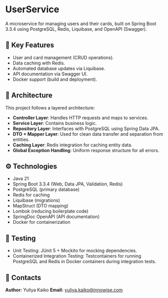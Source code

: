 # UserService  
A microservice for managing users and their cards, built on Spring Boot 3.3.4 using PostgreSQL, Redis, Liquibase, and OpenAPI (Swagger).

## 🚀 Key Features  
- User and card management (CRUD operations).
- Data caching with Redis.
- Automated database updates via Liquibase.
- API documentation via Swagger UI.
- Docker support (build and deployment). 

## 🧩 Architecture
This project follows a layered architecture:

- **Controller Layer**: Handles HTTP requests and maps to services.
- **Service Layer**: Contains business logic.
- **Repository Layer**: Interfaces with PostgreSQL using Spring Data JPA.
- **DTO + Mapper Layer**: Used for clean data transfer and separation from entities.
- **Caching Layer**: Redis integration for caching entity data.
- **Global Exception Handling**: Uniform response structure for all errors.

## ⚙️ Technologies
- Java 21
- Spring Boot 3.3.4 (Web, Data JPA, Validation, Redis)
- PostgreSQL (primary database)
- Redis for caching
- Liquibase (migrations)
- MapStruct (DTO mapping)
- Lombok (reducing boilerplate code)
- SpringDoc OpenAPI (API documentation)
- Docker for containerization

## 🧪 Testing
- Unit Testing: JUnit 5 + Mockito for mocking dependencies. 
- Containerized Integration Testing: Testcontainers for running PostgreSQL and Redis in Docker containers during integration tests.

## 📩 Contacts
**Author:** Yuliya Kaiko
**Email:** yuliya.kaiko@innowise.com

